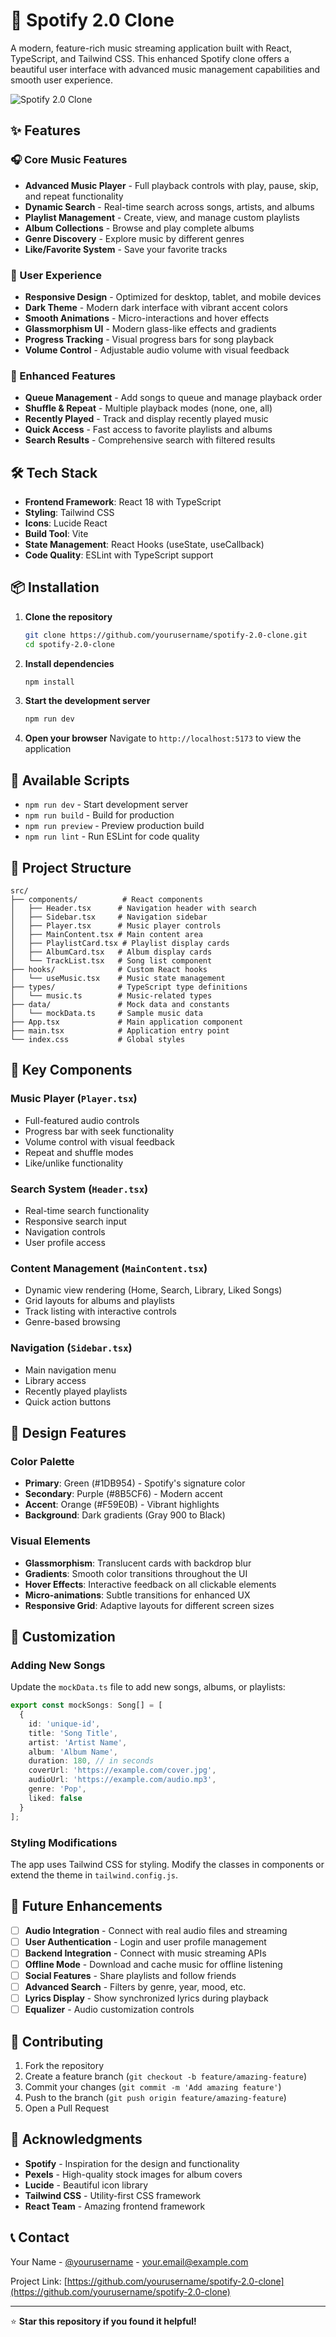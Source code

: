 # 🎵 Spotify 2.0 Clone

A modern, feature-rich music streaming application built with React, TypeScript, and Tailwind CSS. This enhanced Spotify clone offers a beautiful user interface with advanced music management capabilities and smooth user experience.

![Spotify 2.0 Clone](https://images.pexels.com/photos/1763075/pexels-photo-1763075.jpeg?auto=compress&cs=tinysrgb&w=1200)

## ✨ Features

### 🎧 Core Music Features
- **Advanced Music Player** - Full playback controls with play, pause, skip, and repeat functionality
- **Dynamic Search** - Real-time search across songs, artists, and albums
- **Playlist Management** - Create, view, and manage custom playlists
- **Album Collections** - Browse and play complete albums
- **Genre Discovery** - Explore music by different genres
- **Like/Favorite System** - Save your favorite tracks

### 🎨 User Experience
- **Responsive Design** - Optimized for desktop, tablet, and mobile devices
- **Dark Theme** - Modern dark interface with vibrant accent colors
- **Smooth Animations** - Micro-interactions and hover effects
- **Glassmorphism UI** - Modern glass-like effects and gradients
- **Progress Tracking** - Visual progress bars for song playback
- **Volume Control** - Adjustable audio volume with visual feedback

### 🚀 Enhanced Features
- **Queue Management** - Add songs to queue and manage playback order
- **Shuffle & Repeat** - Multiple playback modes (none, one, all)
- **Recently Played** - Track and display recently played music
- **Quick Access** - Fast access to favorite playlists and albums
- **Search Results** - Comprehensive search with filtered results

## 🛠️ Tech Stack

- **Frontend Framework**: React 18 with TypeScript
- **Styling**: Tailwind CSS
- **Icons**: Lucide React
- **Build Tool**: Vite
- **State Management**: React Hooks (useState, useCallback)
- **Code Quality**: ESLint with TypeScript support

## 📦 Installation

1. **Clone the repository**
   ```bash
   git clone https://github.com/yourusername/spotify-2.0-clone.git
   cd spotify-2.0-clone
   ```

2. **Install dependencies**
   ```bash
   npm install
   ```

3. **Start the development server**
   ```bash
   npm run dev
   ```

4. **Open your browser**
   Navigate to `http://localhost:5173` to view the application

## 🚀 Available Scripts

- `npm run dev` - Start development server
- `npm run build` - Build for production
- `npm run preview` - Preview production build
- `npm run lint` - Run ESLint for code quality

## 📁 Project Structure

```
src/
├── components/          # React components
│   ├── Header.tsx      # Navigation header with search
│   ├── Sidebar.tsx     # Navigation sidebar
│   ├── Player.tsx      # Music player controls
│   ├── MainContent.tsx # Main content area
│   ├── PlaylistCard.tsx # Playlist display cards
│   ├── AlbumCard.tsx   # Album display cards
│   └── TrackList.tsx   # Song list component
├── hooks/              # Custom React hooks
│   └── useMusic.tsx    # Music state management
├── types/              # TypeScript type definitions
│   └── music.ts        # Music-related types
├── data/               # Mock data and constants
│   └── mockData.ts     # Sample music data
├── App.tsx             # Main application component
├── main.tsx            # Application entry point
└── index.css           # Global styles
```

## 🎯 Key Components

### Music Player (`Player.tsx`)
- Full-featured audio controls
- Progress bar with seek functionality
- Volume control with visual feedback
- Repeat and shuffle modes
- Like/unlike functionality

### Search System (`Header.tsx`)
- Real-time search functionality
- Responsive search input
- Navigation controls
- User profile access

### Content Management (`MainContent.tsx`)
- Dynamic view rendering (Home, Search, Library, Liked Songs)
- Grid layouts for albums and playlists
- Track listing with interactive controls
- Genre-based browsing

### Navigation (`Sidebar.tsx`)
- Main navigation menu
- Library access
- Recently played playlists
- Quick action buttons

## 🎨 Design Features

### Color Palette
- **Primary**: Green (#1DB954) - Spotify's signature color
- **Secondary**: Purple (#8B5CF6) - Modern accent
- **Accent**: Orange (#F59E0B) - Vibrant highlights
- **Background**: Dark gradients (Gray 900 to Black)

### Visual Elements
- **Glassmorphism**: Translucent cards with backdrop blur
- **Gradients**: Smooth color transitions throughout the UI
- **Hover Effects**: Interactive feedback on all clickable elements
- **Micro-animations**: Subtle transitions for enhanced UX
- **Responsive Grid**: Adaptive layouts for different screen sizes

## 🔧 Customization

### Adding New Songs
Update the `mockData.ts` file to add new songs, albums, or playlists:

```typescript
export const mockSongs: Song[] = [
  {
    id: 'unique-id',
    title: 'Song Title',
    artist: 'Artist Name',
    album: 'Album Name',
    duration: 180, // in seconds
    coverUrl: 'https://example.com/cover.jpg',
    audioUrl: 'https://example.com/audio.mp3',
    genre: 'Pop',
    liked: false
  }
];
```

### Styling Modifications
The app uses Tailwind CSS for styling. Modify the classes in components or extend the theme in `tailwind.config.js`.

## 🌟 Future Enhancements

- [ ] **Audio Integration** - Connect with real audio files and streaming
- [ ] **User Authentication** - Login and user profile management
- [ ] **Backend Integration** - Connect with music streaming APIs
- [ ] **Offline Mode** - Download and cache music for offline listening
- [ ] **Social Features** - Share playlists and follow friends
- [ ] **Advanced Search** - Filters by genre, year, mood, etc.
- [ ] **Lyrics Display** - Show synchronized lyrics during playback
- [ ] **Equalizer** - Audio customization controls

## 🤝 Contributing

1. Fork the repository
2. Create a feature branch (`git checkout -b feature/amazing-feature`)
3. Commit your changes (`git commit -m 'Add amazing feature'`)
4. Push to the branch (`git push origin feature/amazing-feature`)
5. Open a Pull Request


## 🙏 Acknowledgments

- **Spotify** - Inspiration for the design and functionality
- **Pexels** - High-quality stock images for album covers
- **Lucide** - Beautiful icon library
- **Tailwind CSS** - Utility-first CSS framework
- **React Team** - Amazing frontend framework

## 📞 Contact

Your Name - [@yourusername](https://twitter.com/yourusername) - your.email@example.com

Project Link: [https://github.com/yourusername/spotify-2.0-clone](https://github.com/yourusername/spotify-2.0-clone)

---

⭐ **Star this repository if you found it helpful!**